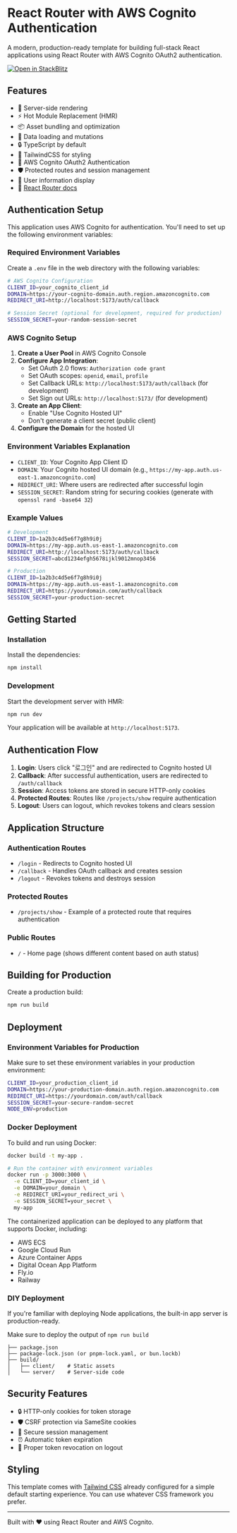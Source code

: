# React Router with AWS Cognito Authentication

A modern, production-ready template for building full-stack React applications using React Router with AWS Cognito OAuth2 authentication.

[![Open in StackBlitz](https://developer.stackblitz.com/img/open_in_stackblitz.svg)](https://stackblitz.com/github/remix-run/react-router-templates/tree/main/default)

## Features

- 🚀 Server-side rendering
- ⚡️ Hot Module Replacement (HMR)
- 📦 Asset bundling and optimization
- 🔄 Data loading and mutations
- 🔒 TypeScript by default
- 🎉 TailwindCSS for styling
- 🔐 AWS Cognito OAuth2 Authentication
- 🛡️ Protected routes and session management
- 👤 User information display
- 📖 [React Router docs](https://reactrouter.com/)

## Authentication Setup

This application uses AWS Cognito for authentication. You'll need to set up the following environment variables:

### Required Environment Variables

Create a `.env` file in the web directory with the following variables:

```bash
# AWS Cognito Configuration
CLIENT_ID=your_cognito_client_id
DOMAIN=https://your-cognito-domain.auth.region.amazoncognito.com
REDIRECT_URI=http://localhost:5173/auth/callback

# Session Secret (optional for development, required for production)
SESSION_SECRET=your-random-session-secret
```

### AWS Cognito Setup

1. **Create a User Pool** in AWS Cognito Console
2. **Configure App Integration**:
   - Set OAuth 2.0 flows: `Authorization code grant`
   - Set OAuth scopes: `openid`, `email`, `profile`
   - Set Callback URLs: `http://localhost:5173/auth/callback` (for development)
   - Set Sign out URLs: `http://localhost:5173/` (for development)
3. **Create an App Client**:
   - Enable "Use Cognito Hosted UI"
   - Don't generate a client secret (public client)
4. **Configure the Domain** for the hosted UI

### Environment Variables Explanation

- `CLIENT_ID`: Your Cognito App Client ID
- `DOMAIN`: Your Cognito hosted UI domain (e.g., `https://my-app.auth.us-east-1.amazoncognito.com`)
- `REDIRECT_URI`: Where users are redirected after successful login
- `SESSION_SECRET`: Random string for securing cookies (generate with `openssl rand -base64 32`)

### Example Values

```bash
# Development
CLIENT_ID=1a2b3c4d5e6f7g8h9i0j
DOMAIN=https://my-app.auth.us-east-1.amazoncognito.com
REDIRECT_URI=http://localhost:5173/auth/callback
SESSION_SECRET=abcd1234efgh5678ijkl9012mnop3456

# Production
CLIENT_ID=1a2b3c4d5e6f7g8h9i0j
DOMAIN=https://my-app.auth.us-east-1.amazoncognito.com
REDIRECT_URI=https://yourdomain.com/auth/callback
SESSION_SECRET=your-production-secret
```

## Getting Started

### Installation

Install the dependencies:

```bash
npm install
```

### Development

Start the development server with HMR:

```bash
npm run dev
```

Your application will be available at `http://localhost:5173`.

## Authentication Flow

1. **Login**: Users click "로그인" and are redirected to Cognito hosted UI
2. **Callback**: After successful authentication, users are redirected to `/auth/callback`
3. **Session**: Access tokens are stored in secure HTTP-only cookies
4. **Protected Routes**: Routes like `/projects/show` require authentication
5. **Logout**: Users can logout, which revokes tokens and clears session

## Application Structure

### Authentication Routes

- `/login` - Redirects to Cognito hosted UI
- `/callback` - Handles OAuth callback and creates session
- `/logout` - Revokes tokens and destroys session

### Protected Routes

- `/projects/show` - Example of a protected route that requires authentication

### Public Routes

- `/` - Home page (shows different content based on auth status)

## Building for Production

Create a production build:

```bash
npm run build
```

## Deployment

### Environment Variables for Production

Make sure to set these environment variables in your production environment:

```bash
CLIENT_ID=your_production_client_id
DOMAIN=https://your-production-domain.auth.region.amazoncognito.com
REDIRECT_URI=https://yourdomain.com/auth/callback
SESSION_SECRET=your-secure-random-secret
NODE_ENV=production
```

### Docker Deployment

To build and run using Docker:

```bash
docker build -t my-app .

# Run the container with environment variables
docker run -p 3000:3000 \
  -e CLIENT_ID=your_client_id \
  -e DOMAIN=your_domain \
  -e REDIRECT_URI=your_redirect_uri \
  -e SESSION_SECRET=your_secret \
  my-app
```

The containerized application can be deployed to any platform that supports Docker, including:

- AWS ECS
- Google Cloud Run
- Azure Container Apps
- Digital Ocean App Platform
- Fly.io
- Railway

### DIY Deployment

If you're familiar with deploying Node applications, the built-in app server is production-ready.

Make sure to deploy the output of `npm run build`

```
├── package.json
├── package-lock.json (or pnpm-lock.yaml, or bun.lockb)
├── build/
│   ├── client/    # Static assets
│   └── server/    # Server-side code
```

## Security Features

- 🔒 HTTP-only cookies for token storage
- 🛡️ CSRF protection via SameSite cookies
- 🔐 Secure session management
- ⏰ Automatic token expiration
- 🚪 Proper token revocation on logout

## Styling

This template comes with [Tailwind CSS](https://tailwindcss.com/) already configured for a simple default starting experience. You can use whatever CSS framework you prefer.

---

Built with ❤️ using React Router and AWS Cognito.
